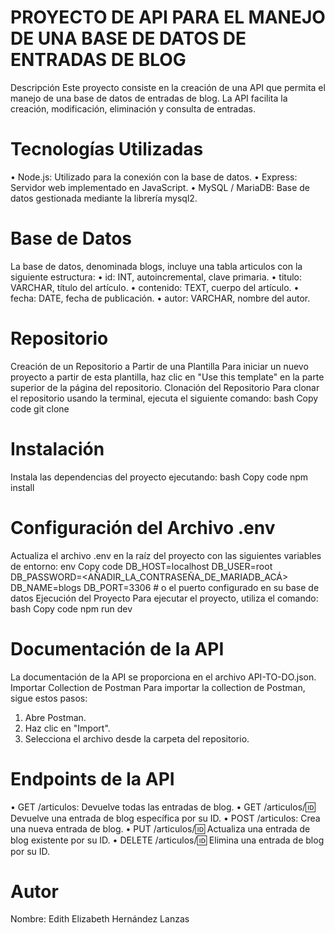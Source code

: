 # PROYECTO DE API PARA EL MANEJO DE UNA BASE DE DATOS DE ENTRADAS DE BLOG
Descripción
Este proyecto consiste en la creación de una API que permita el manejo de una base de datos de entradas de blog. La API facilita la creación, modificación, eliminación y consulta de entradas.
# Tecnologías Utilizadas
•	Node.js: Utilizado para la conexión con la base de datos.
•	Express: Servidor web implementado en JavaScript.
•	MySQL / MariaDB: Base de datos gestionada mediante la librería mysql2.
# Base de Datos
La base de datos, denominada blogs, incluye una tabla articulos con la siguiente estructura:
•	id: INT, autoincremental, clave primaria.
•	titulo: VARCHAR, título del artículo.
•	contenido: TEXT, cuerpo del artículo.
•	fecha: DATE, fecha de publicación.
•	autor: VARCHAR, nombre del autor.
# Repositorio
Creación de un Repositorio a Partir de una Plantilla
Para iniciar un nuevo proyecto a partir de esta plantilla, haz clic en "Use this template" en la parte superior de la página del repositorio.
Clonación del Repositorio
Para clonar el repositorio usando la terminal, ejecuta el siguiente comando:
bash
Copy code
git clone <url del repositorio>
# Instalación
Instala las dependencias del proyecto ejecutando:
bash
Copy code
npm install
# Configuración del Archivo .env
Actualiza el archivo .env en la raíz del proyecto con las siguientes variables de entorno:
env
Copy code
DB_HOST=localhost
DB_USER=root
DB_PASSWORD=<AÑADIR_LA_CONTRASEÑA_DE_MARIADB_ACÁ>
DB_NAME=blogs
DB_PORT=3306  # o el puerto configurado en su base de datos
Ejecución del Proyecto
Para ejecutar el proyecto, utiliza el comando:
bash
Copy code
npm run dev
# Documentación de la API
La documentación de la API se proporciona en el archivo API-TO-DO.json.
Importar Collection de Postman
Para importar la collection de Postman, sigue estos pasos:
1.	Abre Postman.
2.	Haz clic en "Import".
3.	Selecciona el archivo desde la carpeta del repositorio.
# Endpoints de la API
•	GET /articulos: Devuelve todas las entradas de blog.
•	GET /articulos/:id: Devuelve una entrada de blog específica por su ID.
•	POST /articulos: Crea una nueva entrada de blog.
•	PUT /articulos/:id: Actualiza una entrada de blog existente por su ID.
•	DELETE /articulos/:id: Elimina una entrada de blog por su ID.
# Autor
Nombre: Edith Elizabeth Hernández Lanzas

